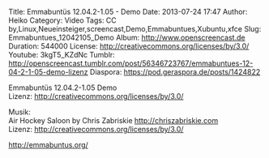 Title: Emmabuntüs 12.04.2-1.05  - Demo
Date: 2013-07-24 17:47
Author: Heiko
Category: Video
Tags: CC by,Linux,Neueinsteiger,screencast,Demo,Emmabuntues,Xubuntu,xfce
Slug: Emmabuntues_12042105_Demo
Album: http://www.openscreencast.de
Duration: 544000
License: http://creativecommons.org/licenses/by/3.0/
Youtube: 3kgT5_KZdNc
Tumblr: http://openscreencast.tumblr.com/post/56346723767/emmabuntues-12-04-2-1-05-demo-lizenz
Diaspora: https://pod.geraspora.de/posts/1424822

Emmabuntüs 12.04.2-1.05 Demo  
Lizenz: <http://creativecommons.org/licenses/by/3.0/>  
  
Musik:  
Air Hockey Saloon by Chris Zabriskie <http://chriszabriskie.com>  
Lizenz: <http://creativecommons.org/licenses/by/3.0/>  
  
<http://emmabuntus.org/>

